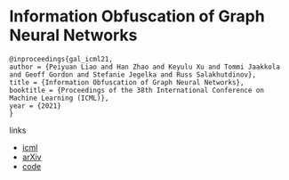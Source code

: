 # Information Obfuscation of Graph Neural Networks

```
@inproceedings{gal_icml21,
author = {Peiyuan Liao and Han Zhao and Keyulu Xu and Tommi Jaakkola and Geoff Gordon and Stefanie Jegelka and Russ Salakhutdinov},
title = {Information Obfuscation of Graph Neural Networks},
booktitle = {Proceedings of the 38th International Conference on Machine Learning (ICML)},
year = {2021}
}
```

links
- [icml](https://icml.cc/Conferences/2021/ScheduleMultitrack?event=8414)
- [arXiv](https://arxiv.org/abs/2009.13504)
- [code](https://github.com/liaopeiyuan/GAL)